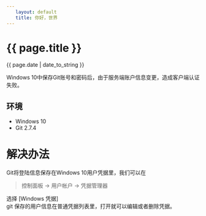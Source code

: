 ```yaml
---
　　layout: default
　　title: 你好，世界
---
```


# {{ page.title }}
{{ page.date | date_to_string }}

Windows 10中保存Git账号和密码后，由于服务端账户信息变更，造成客户端认证失败。

## 环境
* Windows 10
* Git 2.7.4

# 解决办法

Git将登陆信息保存在Windows 10用户凭据里，我们可以在
> 控制面板 -> 用户帐户 -> 凭据管理器

选择 [Windows 凭据]  
git 保存的用户信息在普通凭据列表里，打开就可以编辑或者删除凭据。